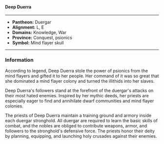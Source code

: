 #### Deep Duerra
___

- **Pantheon:** Duergar
- **Alignment:** L, E
- **Domains:** Knowledge, War
- **Province:** Conquest, psionics
- **Symbol:** Mind flayer skull
___

### Information

According to legend, Deep Duerra stole the power of psionics from the mind flayers and gifted it to her people. Her command of it was so great that she dominated a mind flayer colony and turned the illithids into her slaves.

Deep Duerra's followers stand at the forefront of the duergar's attacks on their most hated enemies. Inspired by her mythic deeds, her priests are especially eager to find and annihilate dwarf communities and mind flayer colonies.

The priests of Deep Duerra maintain a training ground and armory inside each duergar stronghold. All duergar are required to learn the basic skills of combat, and the nobles are obliged to contribute weapons, armor, and followers to the stronghold's defensive force. The priests honor their deity by planning, equipping, and launching holy crusades against their enemies.